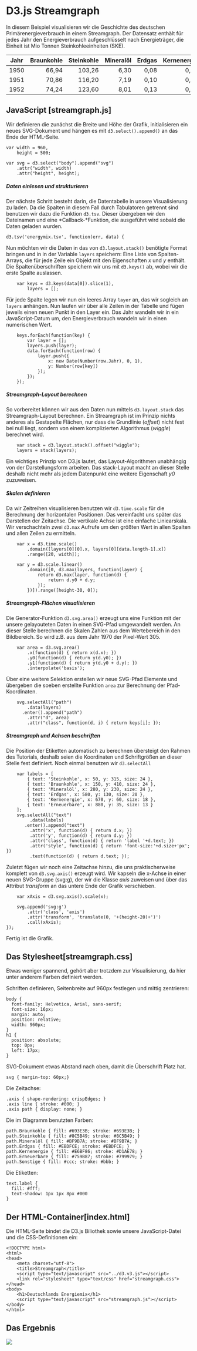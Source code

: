 
# D3.js Streamgraph

In diesem Beispiel visualisieren wir die Geschichte des deutschen Primärenergieverbrauch in einem Streamgraph. Der Datensatz enthält für jedes Jahr den Energieverbrauch aufgeschlüsselt nach Energieträger, die Einheit ist Mio Tonnen Steinkohleeinheiten (SKE).

Jahr | Braunkohle | Steinkohle | Mineralöl | Erdgas | Kernenergie | Erneuerbare | Sonstige
-----|-----:|------:|----:|----:|----:|----:|----:
1950 | 66,94 | 103,26 | 6,30 | 0,08 | 0,00 | 6,42 | 3,59
1951 | 70,86 | 116,20 | 7,19 | 0,10 | 0,00 | 6,28 | 3,31
1952 | 74,24 | 123,60 | 8,01 | 0,13 | 0,00 | 6,48 | 3,01

## JavaScript [streamgraph.js]

Wir definieren die zunächst die Breite und Höhe der Grafik, initialisieren ein neues SVG-Dokument und hängen es mit ``d3.select().append()`` an das Ende der HTML-Seite.

    var width = 960,
        height = 500;

    var svg = d3.select("body").append("svg")
        .attr("width", width)
        .attr("height", height);


##### Daten einlesen und strukturieren

Der nächste Schritt besteht darin, die Datentabelle in unsere Visualisierung zu laden. Da die Spalten in diesem Fall durch Tabulatoren getrennt sind benutzen wir dazu die Funktion ``d3.tsv``. Dieser übergeben wir den Dateinamen und eine *Callback-*Funktion, die ausgeführt wird sobald die Daten geladen wurden.

    d3.tsv('energymix.tsv', function(err, data) {


Nun möchten wir die Daten in das von ``d3.layout.stack()`` benötigte Format bringen und in in der Variable ``layers`` speichern: Eine Liste von Spalten-Arrays, die für jede Zeile ein Objekt mit den Eigenschaften *x* und *y* enthält. Die Spaltenüberschriften speichern wir uns mit ``d3.keys()`` ab, wobei wir die erste Spalte auslassen.

        var keys = d3.keys(data[0]).slice(1),
            layers = [];

Für jede Spalte legen wir nun ein leeres Array ``layer`` an, das wir sogleich an ``layers`` anhängen. Nun laufen wir über alle Zeilen in der Tabelle und fügen jeweils einen neuen Punkt in den Layer ein. Das Jahr wandeln wir in ein JavaScript-Datum um, den Energieverbrauch wandeln wir in einen numerischen Wert.

        keys.forEach(function(key) {
            var layer = [];
            layers.push(layer);
            data.forEach(function(row) {
                layer.push({
                    x: new Date(Number(row.Jahr), 0, 1),
                    y: Number(row[key])
                });
            });
        });

##### Streamgraph-Layout berechnen

So vorbereitet können wir aus den Daten nun mittels ``d3.layout.stack`` das Streamgraph-Layout berechnen. Ein Streamgraph ist im Prinzip nichts anderes als Gestapelte Flächen, nur dass die Grundlinie (*offset*) nicht fest bei null liegt, sondern von einem komplizierten Algorithmus (*wiggle*) berechnet wird.

        var stack = d3.layout.stack().offset("wiggle");
        layers = stack(layers);

Ein wichtiges Prinzip von D3.js lautet, das Layout-Algorithmen unabhängig von der Darstellungsform arbeiten. Das stack-Layout macht an dieser Stelle deshalb nicht mehr als jedem Datenpunkt eine weitere Eigenschaft *y0* zuzuweisen.

##### Skalen definieren

Da wir Zeitreihen visualisieren benutzen wir ``d3.time.scale`` für die Berechnung der horizontalen Positionen. Das vereinfacht uns später das Darstellen der Zeitachse. Die vertikale Achse ist eine einfache Liniearskala. Wir verschachteln zwei ``d3.max`` Aufrufe um den größten Wert in allen Spalten und allen Zeilen zu ermitteln.

        var x = d3.time.scale()
            .domain([layers[0][0].x, layers[0][data.length-1].x])
            .range([20, width]);

        var y = d3.scale.linear()
            .domain([0, d3.max(layers, function(layer) {
                return d3.max(layer, function(d) {
                    return d.y0 + d.y;
                });
            })]).range([height-30, 0]);

##### Streamgraph-Flächen visualisieren

Die Generator-Funktion ``d3.svg.area()`` erzeugt uns eine Funktion mit der unsere gelayouteten Daten in einen SVG-Pfad umgewandelt werden. An dieser Stelle berechnen die Skalen Zahlen aus dem Wertebereich in den Bildbereich. So wird z.B. aus dem Jahr 1970 der Pixel-Wert 305.

        var area = d3.svg.area()
            .x(function(d) { return x(d.x); })
            .y0(function(d) { return y(d.y0); })
            .y1(function(d) { return y(d.y0 + d.y); })
            .interpolate('basis');

Über eine weitere Selektion erstellen wir neue SVG-Pfad Elemente und übergeben die soeben erstellte Funktion ``area`` zur Berechnung der Pfad-Koordinaten.

        svg.selectAll("path")
            .data(layers)
          .enter().append("path")
            .attr("d", area)
            .attr("class", function(d, i) { return keys[i]; });

##### Streamgraph und Achsen beschriften

Die Position der Etiketten automatisch zu berechnen übersteigt den Rahmen des Tutorials, deshalb seien die Koordinaten und Schriftgrößen an dieser Stelle fest definiert. Noch einmal benutzen wir ``d3.selectAll``

        var labels = [
            { text: 'Steinkohle', x: 50, y: 315, size: 24 },
            { text: 'Braunkohle', x: 150, y: 410, size: 24 },
            { text: 'Mineralöl', x: 280, y: 230, size: 24 },
            { text: 'Erdgas', x: 580, y: 130, size: 20 },
            { text: 'Kernenergie', x: 670, y: 60, size: 18 },
            { text: 'Erneuerbare', x: 880, y: 35, size: 13 }
        ];
        svg.selectAll("text")
             .data(labels)
           .enter().append("text")
             .attr('x', function(d) { return d.x; })
             .attr('y', function(d) { return d.y; })
             .attr('class', function(d) { return 'label '+d.text; })
             .attr('style', function(d) { return 'font-size:'+d.size+'px'; })
             .text(function(d) { return d.text; });

Zuletzt fügen wir noch eine Zeitachse hinzu, die uns praktischerweise komplett von ``d3.svg.axis()`` erzeugt wird. Wir kapseln die x-Achse in einer neuen SVG-Gruppe (svg:g), der wir die Klasse *axis* zuweisen und über das Attribut *transform* an das untere Ende der Grafik verschieben.

        var xAxis = d3.svg.axis().scale(x);

        svg.append('svg:g')
            .attr('class', 'axis')
            .attr('transform', 'translate(0, '+(height-20)+')')
            .call(xAxis);
    });

Fertig ist die Grafik.

<!--BREAK-->

## Das Stylesheet[streamgraph.css]

Etwas weniger spannend, gehört aber trotzdem zur Visualisierung, da hier unter anderem Farben definiert werden.

Schriften definieren, Seitenbreite auf 960px festlegen und mittig zentrieren:

    body {
      font-family: Helvetica, Arial, sans-serif;
      font-size: 16px;
      margin: auto;
      position: relative;
      width: 960px;
    }
    h1 {
      position: absolute;
      top: 0px;
      left: 17px;
    }

SVG-Dokument etwas Abstand nach oben, damit die Überschrift Platz hat.

    svg { margin-top: 60px;}

Die Zeitachse:

    .axis { shape-rendering: crispEdges; }
    .axis line { stroke: #000; }
    .axis path { display: none; }

Die im Diagramm benutzten Farben:

    path.Braunkohle { fill: #693E3B; stroke: #693E3B; }
    path.Steinkohle { fill: #8C5B49; stroke: #8C5B49; }
    path.Mineralöl { fill: #BF9B7A; stroke: #BF9B7A; }
    path.Erdgas { fill: #EBDFCE; stroke: #EBDFCE; }
    path.Kernenergie { fill: #E6BF86; stroke: #D1AE78; }
    path.Erneuerbare { fill: #759B87; stroke: #799979; }
    path.Sonstige { fill: #ccc; stroke: #bbb; }

Die Etiketten:

    text.label {
      fill: #fff;
      text-shadow: 1px 1px 8px #000
    }

<!--BREAK-->
## Der HTML-Container[index.html]

Die HTML-Seite bindet die D3.js Biliothek sowie unsere JavaScript-Datei und die CSS-Definitionen ein:

    <!DOCTYPE html>
    <html>
    <head>
        <meta charset="utf-8">
        <title>Streamgraph</title>
        <script type="text/javascript" src="../d3.v3.js"></script>
        <link rel="stylesheet" type="text/css" href="streamgraph.css">
    </head>
    <body>
        <h1>Deutschlands Energiemix</h1>
        <script type="text/javascript" src="streamgraph.js"></script>
    </body>
    </html>

## Das Ergebnis

![](result.png)